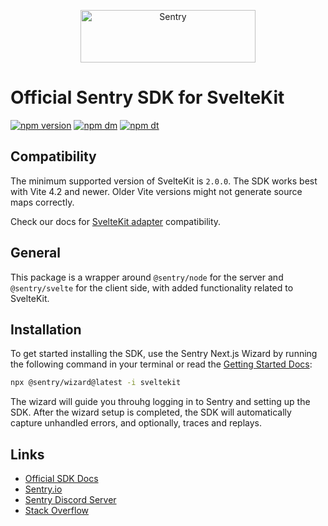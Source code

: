 <p align="center">
  <a href="https://sentry.io/?utm_source=github&utm_medium=logo" target="_blank">
    <img src="https://sentry-brand.storage.googleapis.com/sentry-wordmark-dark-280x84.png" alt="Sentry" width="280" height="84">
  </a>
</p>

# Official Sentry SDK for SvelteKit

[![npm version](https://img.shields.io/npm/v/@sentry/sveltekit.svg)](https://www.npmjs.com/package/@sentry/sveltekit)
[![npm dm](https://img.shields.io/npm/dm/@sentry/sveltekit.svg)](https://www.npmjs.com/package/@sentry/sveltekit)
[![npm dt](https://img.shields.io/npm/dt/@sentry/sveltekit.svg)](https://www.npmjs.com/package/@sentry/sveltekit)

## Compatibility

The minimum supported version of SvelteKit is `2.0.0`. The SDK works best with Vite 4.2 and newer. Older Vite versions
might not generate source maps correctly.

Check our docs for [SvelteKit adapter](https://docs.sentry.io/platforms/javascript/guides/sveltekit/#prerequisites) compatibility.

## General

This package is a wrapper around `@sentry/node` for the server and `@sentry/svelte` for the client side, with added
functionality related to SvelteKit.

## Installation

To get started installing the SDK, use the Sentry Next.js Wizard by running the following command in your terminal or
read the [Getting Started Docs](https://docs.sentry.io/platforms/javascript/guides/nextjs/):

```sh
npx @sentry/wizard@latest -i sveltekit
```

The wizard will guide you throuhg logging in to Sentry and setting up the SDK. After the wizard setup is completed, the SDK will automatically capture
unhandled errors, and optionally, traces and replays.

## Links

- [Official SDK Docs](https://docs.sentry.io/platforms/javascript/guides/sveltekit/)
- [Sentry.io](https://sentry.io/?utm_source=github&utm_medium=npm_sveltekit)
- [Sentry Discord Server](https://discord.gg/Ww9hbqr)
- [Stack Overflow](https://stackoverflow.com/questions/tagged/sentry)
